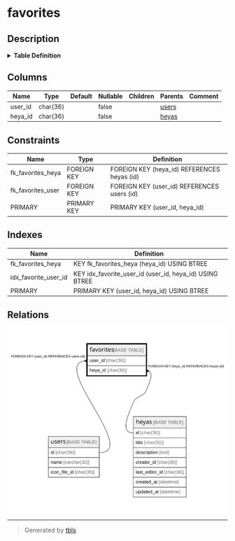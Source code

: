 # favorites

## Description

<details>
<summary><strong>Table Definition</strong></summary>

```sql
CREATE TABLE `favorites` (
  `user_id` char(36) NOT NULL,
  `heya_id` char(36) NOT NULL,
  PRIMARY KEY (`user_id`,`heya_id`),
  KEY `idx_favorite_user_id` (`user_id`,`heya_id`),
  KEY `fk_favorites_heya` (`heya_id`),
  CONSTRAINT `fk_favorites_heya` FOREIGN KEY (`heya_id`) REFERENCES `heyas` (`id`),
  CONSTRAINT `fk_favorites_user` FOREIGN KEY (`user_id`) REFERENCES `users` (`id`)
) ENGINE=InnoDB DEFAULT CHARSET=utf8mb4
```

</details>

## Columns

| Name | Type | Default | Nullable | Children | Parents | Comment |
| ---- | ---- | ------- | -------- | -------- | ------- | ------- |
| user_id | char(36) |  | false |  | [users](users.md) |  |
| heya_id | char(36) |  | false |  | [heyas](heyas.md) |  |

## Constraints

| Name | Type | Definition |
| ---- | ---- | ---------- |
| fk_favorites_heya | FOREIGN KEY | FOREIGN KEY (heya_id) REFERENCES heyas (id) |
| fk_favorites_user | FOREIGN KEY | FOREIGN KEY (user_id) REFERENCES users (id) |
| PRIMARY | PRIMARY KEY | PRIMARY KEY (user_id, heya_id) |

## Indexes

| Name | Definition |
| ---- | ---------- |
| fk_favorites_heya | KEY fk_favorites_heya (heya_id) USING BTREE |
| idx_favorite_user_id | KEY idx_favorite_user_id (user_id, heya_id) USING BTREE |
| PRIMARY | PRIMARY KEY (user_id, heya_id) USING BTREE |

## Relations

![er](favorites.svg)

---

> Generated by [tbls](https://github.com/k1LoW/tbls)
